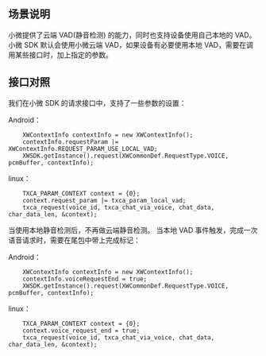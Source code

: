 ## 场景说明
小微提供了云端 VAD(静音检测) 的能力，同时也支持设备使用自己本地的 VAD。
小微 SDK 默认会使用小微云端 VAD，如果设备有必要使用本地 VAD，需要在调用某些接口时，加上指定的参数。

## 接口对照
我们在小微 SDK 的请求接口中，支持了一些参数的设置：

Android：
```
    XWContextInfo contextInfo = new XWContextInfo();
    contextInfo.requestParam |= XWContextInfo.REQUEST_PARAM_USE_LOCAL_VAD;
    XWSDK.getInstance().request(XWCommonDef.RequestType.VOICE, pcmBuffer, contextInfo);
```
linux：
```
    TXCA_PARAM_CONTEXT context = {0};
    context.request_param |= txca_param_local_vad;
    txca_request(voice_id, txca_chat_via_voice, chat_data, char_data_len, &context);
```
当使用本地静音检测后，不再做云端静音检测。
当本地 VAD 事件触发，完成一次语音请求时，需要在尾包中带上完成标记：

Android：
```
    XWContextInfo contextInfo = new XWContextInfo();
    contextInfo.voiceRequestEnd = true;
    XWSDK.getInstance().request(XWCommonDef.RequestType.VOICE, pcmBuffer, contextInfo);
```
linux：
```
    TXCA_PARAM_CONTEXT context = {0};
    context.voice_request_end = true;
    txca_request(voice_id, txca_chat_via_voice, chat_data, char_data_len, &context);
```
